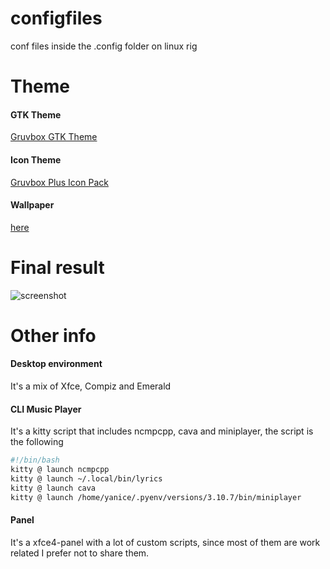 # configfiles
conf files inside the .config folder on linux rig

# Theme

#### GTK Theme
[Gruvbox GTK Theme](https://github.com/Fausto-Korpsvart/Gruvbox-GTK-Theme)

#### Icon Theme
[Gruvbox Plus Icon Pack](https://github.com/SylEleuth/gruvbox-plus-icon-pack)

#### Wallpaper
[here](https://i.imgur.com/XgBCCoI.jpeg)

# Final result

![screenshot](https://user-images.githubusercontent.com/56108546/216192787-f99acbcf-1fd9-45af-b10a-407cc22231ce.jpg)

# Other info

#### Desktop environment
It's a mix of Xfce, Compiz and Emerald

#### CLI Music Player
It's a kitty script that includes ncmpcpp, cava and miniplayer, the script is the following
```bash
#!/bin/bash
kitty @ launch ncmpcpp
kitty @ launch ~/.local/bin/lyrics
kitty @ launch cava
kitty @ launch /home/yanice/.pyenv/versions/3.10.7/bin/miniplayer
```

#### Panel
It's a xfce4-panel with a lot of custom scripts, since most of them are work related I prefer not to share them.
